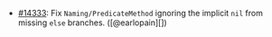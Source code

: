 * [#14333](https://github.com/rubocop/rubocop/issues/14333): Fix `Naming/PredicateMethod` ignoring the implicit `nil` from missing `else` branches. ([@earlopain][])
